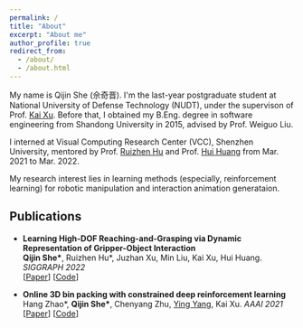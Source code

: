 ```yaml
---
permalink: /
title: "About"
excerpt: "About me"
author_profile: true
redirect_from: 
  - /about/
  - /about.html
---
```

My name is Qijin She (佘奇晋). I'm the last-year postgraduate student at National University of Defense Technology (NUDT), under the supervison of Prof. [Kai Xu](https://kevinkaixu.net/).
Before that, I obtained my B.Eng. degree in software engineering from Shandong University in 2015, advised by Prof. Weiguo Liu.

I interned at Visual Computing Research Center (VCC), Shenzhen University, mentored by Prof. [Ruizhen Hu](https://csse.szu.edu.cn/staff/ruizhenhu/) and Prof. [Hui Huang](https://vcc.tech/~huihuang) from Mar. 2021 to Mar. 2022. 

My research interest lies in learning methods (especially, reinforcement learning) for robotic manipulation and interaction animation generataion.




## Publications

- **Learning High-DOF Reaching-and-Grasping via Dynamic Representation of Gripper-Object Interaction** <br>
**Qijin She\***, Ruizhen Hu*, Juzhan Xu, Min Liu, Kai Xu, Hui Huang. _SIGGRAPH 2022_  
[[Paper](https://arxiv.org/pdf/2204.13998.pdf)]
[[Code](https://github.com/qijinshe/IBS-Grasping)]



- **Online 3D bin packing with constrained deep reinforcement learning**<br>
Hang Zhao*, **Qijin She\***, Chenyang Zhu, [Ying Yang](), Kai Xu. _AAAI 2021_  
[[Paper](https://ojs.aaai.org/index.php/AAAI/article/view/16155/15962)]
\[[Code](https://github.com/alexfrom0815/Online-3D-BPP-DRL)]




